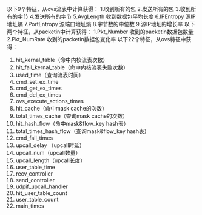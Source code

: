 ﻿以下9个特征，从ovs流表中计算获得：
1.收到所有的包
2.发送所有的包
3.收到所有的字节
4.发送所有的字节
5.AvgLength 收到数据包平均长度
6.IPEntropy  源IP地址熵
7.PortEntropy 源端口地址熵
8.字节数的中位数
9.源IP地址的增长率
以下两个特征，从packetin中计算获得：
1.Pkt_Number  收到的packetin数据包数量
2.Pkt_NumRate 收到的packetin数据包变化率
以下22个特征，从ovs特征中获得：

 1. hit_kernal_table（命中内核流表次数）
 2. hit_fail_kernal_table（命中内核流表失败次数）
 3. used_time（查询流表时间）
 4. cmd_set_ex_time
 5. cmd_get_ex_times
 6. cmd_del_ex_times
 7. ovs_execute_actions_times
 8. hit_cache（命中mask cache的次数）
 9. total_times_cache（查询mask cache的次数）
 10. hit_hash_flow（命中mask&flow_key hash表）
 11. total_times_hash_flow（查询mask&flow_key hash表）
 12. cmd_fail_times
 13. upcall_delay （upcall时延）
 14. upcall_num（upcall数量）
 15. upcall_length（upcall长度）
 16. user_table_time
 17. recv_controller
 18. send_controller
 19. udpif_upcall_handler
 20. hit_user_table_count
 21. user_table_count
 22. main_times











